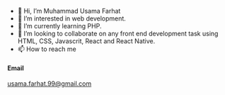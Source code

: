 - 👋 Hi, I’m Muhammad Usama Farhat
- 👀 I’m interested in web development.
- 🌱 I’m currently learning PHP.
- 💞️ I’m looking to collaborate on any front end development task using HTML, CSS, Javascrit, React and React Native.
- 📫 How to reach me
#### Email
usama.farhat.99@gmail.com
